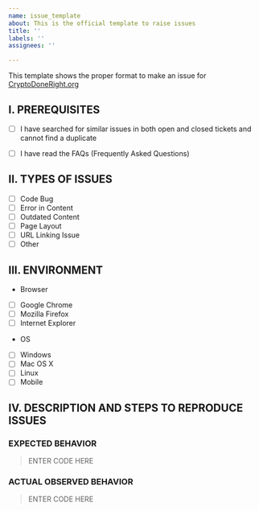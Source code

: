 ```yaml
---
name: issue_template
about: This is the official template to raise issues
title: ''
labels: ''
assignees: ''

---
```


This template shows the proper format to make an issue for [CryptoDoneRight.org](https://cryptodoneright.org/ciscodemo/)

## I. PREREQUISITES 

- [ ] I have searched for similar issues in both open and closed tickets and cannot find a duplicate
- [ ] I have read the FAQs (Frequently Asked Questions)


## II. TYPES OF ISSUES

- [ ] Code Bug
- [ ] Error in Content
- [ ] Outdated Content
- [ ] Page Layout
- [ ] URL Linking Issue
- [ ] Other

## III. ENVIRONMENT

* Browser
- [ ] Google Chrome 
- [ ] Mozilla Firefox
- [ ] Internet Explorer

* OS
- [ ] Windows
- [ ] Mac OS X
- [ ] Linux
- [ ] Mobile

## IV. DESCRIPTION AND STEPS TO REPRODUCE ISSUES 
### EXPECTED BEHAVIOR
>ENTER CODE HERE
>
>

### ACTUAL OBSERVED BEHAVIOR
>ENTER CODE HERE
>
>
